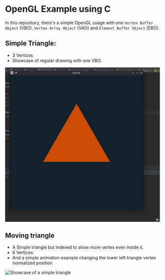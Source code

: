 # OpenGL Example using C

In this repository, there's a simple OpenGL usage with one `Vertex Buffer Object` (VBO),
`Vertex Array Object` (VAO) and `Element Buffer Object` (EBO).

## Simple Triangle:

- 3 Vertices
- Showcase of regular drawing with one VBO.

<img src="/resources/static_image.png" alt="Showcase of a simple triangle"/>

## Moving triangle

- A Simple triangle but indexed to show more vertex even inside it.
- 6 Vertices
- And a simple animation example changing the lower left triangle vertex normalized position

<img src="/resources/openggif.gif" alt="Showcase of a simple triangle"/>
